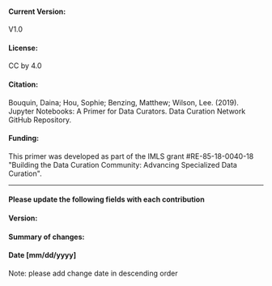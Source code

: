 #### Current Version:

V1.0

#### License:

CC by 4.0

#### Citation:

Bouquin, Daina; Hou, Sophie; Benzing, Matthew; Wilson, Lee. (2019). Jupyter Notebooks: A Primer for Data Curators. Data Curation Network GitHub Repository.

#### Funding:

This primer was developed as part of the IMLS grant #RE-85-18-0040-18 "Building the Data Curation Community: Advancing Specialized Data Curation".

_____________

#### Please update the following fields with each contribution

#### Version:

#### Summary of changes:

#### Date [mm/dd/yyyy]

Note: please add change date in descending order
